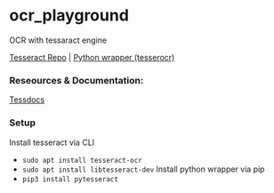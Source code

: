 # ocr_playground
OCR with tessaract engine

[Tesseract Repo](https://github.com/tesseract-ocr/tesseract) | [Python wrapper (tesserocr)](https://github.com/sirfz/tesserocr) 

### Reseources & Documentation:
[Tessdocs](https://github.com/tesseract-ocr/tessdoc)

### Setup
Install tesseract via CLI
- `sudo apt install tesseract-ocr`
- `sudo apt install libtesseract-dev`
Install python wrapper via pip
- `pip3 install pytesseract`
